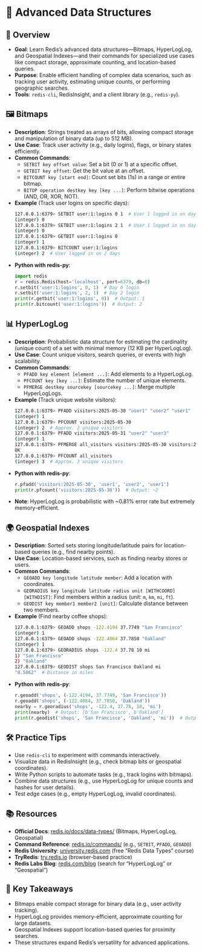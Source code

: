 # 🌟 Advanced Data Structures

## 🚀 Overview
- **Goal**: Learn Redis’s advanced data structures—Bitmaps, HyperLogLog, and Geospatial Indexes—and their commands for specialized use cases like compact storage, approximate counting, and location-based queries.
- **Purpose**: Enable efficient handling of complex data scenarios, such as tracking user activity, estimating unique counts, or performing geographic searches.
- **Tools**: `redis-cli`, RedisInsight, and a client library (e.g., `redis-py`).

## 🖼️ Bitmaps
- **Description**: Strings treated as arrays of bits, allowing compact storage and manipulation of binary data (up to 512 MB).
- **Use Case**: Track user activity (e.g., daily logins), flags, or binary states efficiently.
- **Common Commands**:
  - `SETBIT key offset value`: Set a bit (0 or 1) at a specific offset.
  - `GETBIT key offset`: Get the bit value at an offset.
  - `BITCOUNT key [start end]`: Count set bits (1s) in a range or entire bitmap.
  - `BITOP operation destkey key [key ...]`: Perform bitwise operations (AND, OR, XOR, NOT).
- **Example** (Track user logins on specific days):
  ```bash
  127.0.0.1:6379> SETBIT user:1:logins 0 1  # User 1 logged in on day 0
  (integer) 0
  127.0.0.1:6379> SETBIT user:1:logins 2 1  # User 1 logged in on day 2
  (integer) 0
  127.0.0.1:6379> GETBIT user:1:logins 0
  (integer) 1
  127.0.0.1:6379> BITCOUNT user:1:logins
  (integer) 2  # User logged in on 2 days
  ```
- **Python with redis-py**:
  ```python
  import redis
  r = redis.Redis(host='localhost', port=6379, db=0)
  r.setbit('user:1:logins', 0, 1)  # Day 0 login
  r.setbit('user:1:logins', 2, 1)  # Day 2 login
  print(r.getbit('user:1:logins', 0))  # Output: 1
  print(r.bitcount('user:1:logins'))  # Output: 2
  ```

## 📊 HyperLogLog
- **Description**: Probabilistic data structure for estimating the cardinality (unique count) of a set with minimal memory (12 KB per HyperLogLog).
- **Use Case**: Count unique visitors, search queries, or events with high scalability.
- **Common Commands**:
  - `PFADD key element [element ...]`: Add elements to a HyperLogLog.
  - `PFCOUNT key [key ...]`: Estimate the number of unique elements.
  - `PFMERGE destkey sourcekey [sourcekey ...]`: Merge multiple HyperLogLogs.
- **Example** (Track unique website visitors):
  ```bash
  127.0.0.1:6379> PFADD visitors:2025-05-30 "user1" "user2" "user1"
  (integer) 1
  127.0.0.1:6379> PFCOUNT visitors:2025-05-30
  (integer) 2  # Approx. 2 unique visitors
  127.0.0.1:6379> PFADD visitors:2025-05-31 "user2" "user3"
  (integer) 1
  127.0.0.1:6379> PFMERGE all_visitors visitors:2025-05-30 visitors:2025-05-31
  OK
  127.0.0.1:6379> PFCOUNT all_visitors
  (integer) 3  # Approx. 3 unique visitors
  ```
- **Python with redis-py**:
  ```python
  r.pfadd('visitors:2025-05-30', 'user1', 'user2', 'user1')
  print(r.pfcount('visitors:2025-05-30'))  # Output: ~2
  ```
- **Note**: HyperLogLog is probabilistic with ~0.81% error rate but extremely memory-efficient.

## 🌍 Geospatial Indexes
- **Description**: Sorted sets storing longitude/latitude pairs for location-based queries (e.g., find nearby points).
- **Use Case**: Location-based services, such as finding nearby stores or users.
- **Common Commands**:
  - `GEOADD key longitude latitude member`: Add a location with coordinates.
  - `GEORADIUS key longitude latitude radius unit [WITHCOORD] [WITHDIST]`: Find members within a radius (unit: `m`, `km`, `mi`, `ft`).
  - `GEODIST key member1 member2 [unit]`: Calculate distance between two members.
- **Example** (Find nearby coffee shops):
  ```bash
  127.0.0.1:6379> GEOADD shops -122.4194 37.7749 "San Francisco"
  (integer) 1
  127.0.0.1:6379> GEOADD shops -122.4064 37.7850 "Oakland"
  (integer) 1
  127.0.0.1:6379> GEORADIUS shops -122.4 37.78 10 mi
  1) "San Francisco"
  2) "Oakland"
  127.0.0.1:6379> GEODIST shops San Francisco Oakland mi
  "8.5062"  # Distance in miles
  ```
- **Python with redis-py**:
  ```python
  r.geoadd('shops', (-122.4194, 37.7749, 'San Francisco'))
  r.geoadd('shops', (-122.4064, 37.7850, 'Oakland'))
  nearby = r.georadius('shops', -122.4, 37.78, 10, 'mi')
  print(nearby)  # Output: [b'San Francisco', b'Oakland']
  print(r.geodist('shops', 'San Francisco', 'Oakland', 'mi'))  # Output: 8.5062
  ```

## 🛠️ Practice Tips
- Use `redis-cli` to experiment with commands interactively.
- Visualize data in RedisInsight (e.g., check bitmap bits or geospatial coordinates).
- Write Python scripts to automate tasks (e.g., track logins with bitmaps).
- Combine data structures (e.g., use HyperLogLog for unique counts and hashes for user details).
- Test edge cases (e.g., empty HyperLogLog, invalid coordinates).

## 📚 Resources
- **Official Docs**: [redis.io/docs/data-types/](https://redis.io/docs/data-types/) (Bitmaps, HyperLogLog, Geospatial)
- **Command Reference**: [redis.io/commands/](https://redis.io/commands/) (e.g., `SETBIT`, `PFADD`, `GEOADD`)
- **Redis University**: [university.redis.com](https://university.redis.com) (free “Redis Data Types” course)
- **TryRedis**: [try.redis.io](https://try.redis.io) (browser-based practice)
- **Redis Labs Blog**: [redis.com/blog](https://redis.com/blog) (search for “HyperLogLog” or “Geospatial”)

## 🔑 Key Takeaways
- Bitmaps enable compact storage for binary data (e.g., user activity tracking).
- HyperLogLog provides memory-efficient, approximate counting for large datasets.
- Geospatial Indexes support location-based queries for proximity searches.
- These structures expand Redis’s versatility for advanced applications.